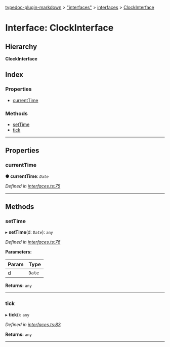 [typedoc-plugin-markdown](../README.md) > ["interfaces"](../modules/_interfaces_.md) > [interfaces](../modules/_interfaces_.interfaces.md) > [ClockInterface](../interfaces/_interfaces_.interfaces.clockinterface.md)

# Interface: ClockInterface

## Hierarchy

**ClockInterface**

## Index

### Properties

* [currentTime](_interfaces_.interfaces.clockinterface.md#currenttime)

### Methods

* [setTime](_interfaces_.interfaces.clockinterface.md#settime)
* [tick](_interfaces_.interfaces.clockinterface.md#tick)

---

## Properties

<a id="currenttime"></a>

###  currentTime

**● currentTime**: *`Date`*

*Defined in [interfaces.ts:75](https://github.com/tgreyjs/typedoc-plugin-markdown/blob/master/test/src/interfaces.ts#L75)*

___

## Methods

<a id="settime"></a>

###  setTime

▸ **setTime**(d: *`Date`*): `any`

*Defined in [interfaces.ts:76](https://github.com/tgreyjs/typedoc-plugin-markdown/blob/master/test/src/interfaces.ts#L76)*

**Parameters:**

| Param | Type |
| ------ | ------ |
| d | `Date` | 

**Returns:** `any`

___
<a id="tick"></a>

###  tick

▸ **tick**(): `any`

*Defined in [interfaces.ts:83](https://github.com/tgreyjs/typedoc-plugin-markdown/blob/master/test/src/interfaces.ts#L83)*

**Returns:** `any`

___


